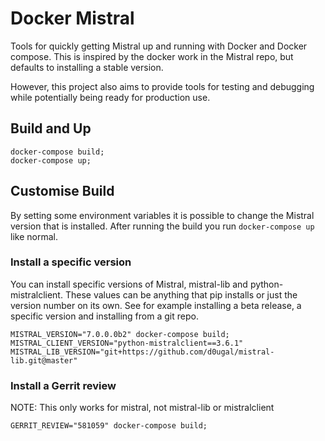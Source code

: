 # Docker Mistral

Tools for quickly getting Mistral up and running with Docker and Docker
compose. This is inspired by the docker work in the Mistral repo, but defaults
to installing a stable version.

However, this project also aims to provide tools for testing and debugging
while potentially being ready for production use.


## Build and Up

```
docker-compose build;
docker-compose up;
```

## Customise Build

By setting some environment variables it is possible to change the Mistral
version that is installed. After running the build you run `docker-compose up`
like normal.

### Install a specific version

You can install specific versions of Mistral, mistral-lib and
python-mistralclient. These values can be anything that pip installs or just
the version number on its own. See for example installing a beta release, a
specific version and installing from a git repo.

```
MISTRAL_VERSION="7.0.0.0b2" docker-compose build;
MISTRAL_CLIENT_VERSION="python-mistralclient==3.6.1"
MISTRAL_LIB_VERSION="git+https://github.com/d0ugal/mistral-lib.git@master"
```

### Install a Gerrit review

NOTE: This only works for mistral, not mistral-lib or mistralclient

```
GERRIT_REVIEW="581059" docker-compose build;
```

